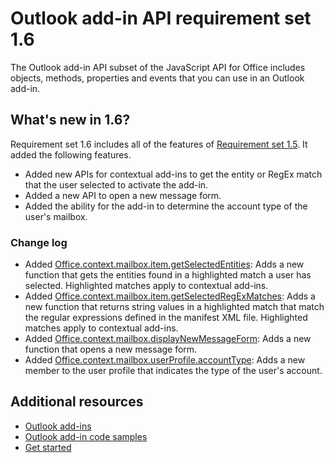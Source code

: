 # Outlook add-in API requirement set 1.6

The Outlook add-in API subset of the JavaScript API for Office includes objects, methods, properties and events that you can use in an Outlook add-in.

## What's new in 1.6?

Requirement set 1.6 includes all of the features of [Requirement set 1.5](../requirement-set-1.5/outlook-requirement-set-1.5.md). It added the following features.

- Added new APIs for contextual add-ins to get the entity or RegEx match that the user selected to activate the add-in.
- Added a new API to open a new message form.
- Added the ability for the add-in to determine the account type of the user's mailbox.

### Change log

- Added [Office.context.mailbox.item.getSelectedEntities](/Office-item.md#getselectedentities--entities): Adds a new function that gets the entities found in a highlighted match a user has selected. Highlighted matches apply to contextual add-ins.
- Added [Office.context.mailbox.item.getSelectedRegExMatches](/Office-item.md#getselectedregexmatches--object): Adds a new function that returns string values in a highlighted match that match the regular expressions defined in the manifest XML file. Highlighted matches apply to contextual add-ins.
- Added [Office.context.mailbox.displayNewMessageForm](/Office-item.md#displaynewmessageformparameters): Adds a new function that opens a new message form.
- Added [Office.context.mailbox.userProfile.accountType](/Office-item.md#accounttype-string): Adds a new member to the user profile that indicates the type of the user's account.

## Additional resources

- [Outlook add-ins](https://docs.microsoft.com/outlook/add-ins/)
- [Outlook add-in code samples](https://developer.microsoft.com/outlook/gallery/?filterBy=Outlook,Samples,Add-ins)
- [Get started](https://docs.microsoft.com/outlook/add-ins/quick-start)